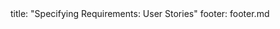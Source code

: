<frontmatter>
title: "Specifying Requirements: User Stories"
footer: footer.md
</frontmatter>

<include src="navbar.md" boilerplate />

<include src="container-inPage-asFlat.md" boilerplate />